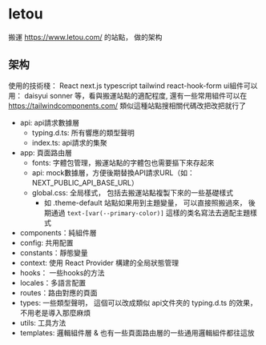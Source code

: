 # letou

搬運 https://www.letou.com/ 的站點， 做的架构

## 架构

使用的技術棧： React next.js typescript tailwind react-hook-form
ui組件可以用： daisyui sonner 等，看與搬運站點的適配程度, 還有一些常用組件可以在 https://tailwindcomponents.com/ 類似這種站點搜相關代碼改把改把就行了

- api: api請求數據層
  - typing.d.ts: 所有響應的類型聲明
  - index.ts: api請求的集聚
- app: 頁面路由層
  - fonts: 字體包管理，搬運站點的字體包也需要摳下來存起來
  - api: mock數據層，方便後期替換API請求URL（如：NEXT_PUBLIC_API_BASE_URL）
  - global.css: 全局樣式， 包括去搬運站點複製下來的一些基礎樣式
    - 如 .theme-default 站點如果用到主題變量， 可以直接照搬過來， 後期通過 `text-[var(--primary-color)]` 這樣的类名寫法去適配主題樣式
- components：純組件層
- config: 共用配置
- constants：靜態變量
- context: 使用 React Provider 構建的全局狀態管理
- hooks： 一些hooks的方法
- locales：多語言配置
- routes：路由對應的頁面
- types: 一些類型聲明， 這個可以改成類似 api文件夾的 typing.d.ts 的效果，不用老是導入那麼麻煩
- utils: 工具方法
- templates: 邏輯組件層 & 也有一些頁面路由層的一些通用邏輯組件都往這放
